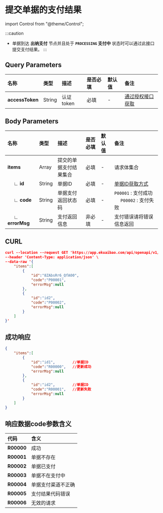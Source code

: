 # 提交单据的支付结果

import Control from "@theme/Control";

<Control
method="POST"
url="/api/openapi/v1/paymentResults"
/>

:::caution
- 单据到达 **出纳支付** 节点并且处于 **`PROCESSING` 支付中** 状态时可以通过此接口提交支付结果。
:::

## Query Parameters

| 名称 | 类型 | 描述 | 是否必填 | 默认值 | 备注 |
| :--- | :--- | :--- | :--- |:--- | :--- |
| **accessToken** | String | 认证token | 必填 | - | [通过授权接口获取](/docs/open-api/getting-started/auth) |

## Body Parameters

| 名称 | 类型 | 描述 | 是否必填 | 默认值 | 备注 |
| :--- | :--- | :--- | :--- |:--- | :--- |
| **items**              | Array | 提交的单据支付结果集合  | 必填  | - | 请求体集合 |
| **&emsp; ∟ id**       | String | 单据ID              | 必填  | - | [单据ID获取方式](/docs/open-api/flows/question-answer#问题一) |
| **&emsp; ∟ code**     | String | 单据支付返回状态码     | 必填  | - | `P00001` : 支付成功 &emsp; `P00002` : 支付失败 |
| **&emsp; ∟ errorMsg** | String | 支付返回信息          | 非必填 | - | 支付错误请将错误信息返回 |

## CURL
```json
curl --location --request GET 'https://app.ekuaibao.com/api/openapi/v1/paymentResults?accessToken=TNQbsyYQV80I00' \
--header 'Content-Type: application/json' \
--data-raw '{
	"items":[
		{
			"id":"8ZAbsRr6_QfA00",
			"code":"P00001",
			"errorMsg":null
		},
		{
			"id":"id2",
			"code":"P00002",
			"errorMsg":null
		}
	]
}'
```

## 成功响应
```json
{
	"items":[
		{
			"id":"id1",        //单据ID
			"code":"R00000",   //更新成功
			"errorMsg":null
		},
		{
			"id":"id2",        //单据ID
			"code":"R00001",   //更新失败
			"errorMsg":null
		}
	]
}
```

## 响应数据code参数含义
| 代码 | 含义 | 
| :--- | :--- | 
| **R00000** | 成功             |
| **R00001** | 单据不存在        |
| **R00002** | 单据已支付        |
| **R00003** | 单据不在支付中     |
| **R00004** | 单据支付渠道不正确  |
| **R00005** | 支付结果代码错误    |
| **R00006** | 无效的请求         |
